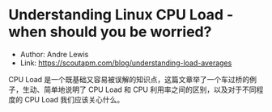 # Understanding Linux CPU Load - when should you be worried?

* Author: Andre Lewis
* Link: https://scoutapm.com/blog/understanding-load-averages

CPU Load 是一个既基础又容易被误解的知识点，这篇文章举了一个车过桥的例子，生动、简单地说明了 CPU Load 和 CPU 利用率之间的区别，以及对于不同程度的 CPU Load 我们应该关心什么。
